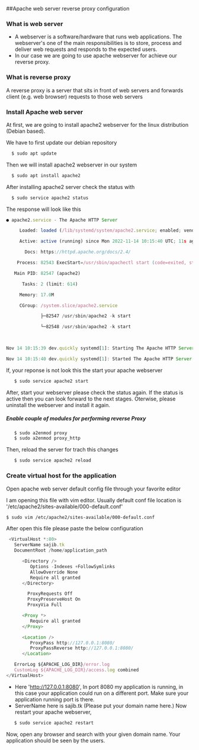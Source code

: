 ##Apache web server reverse proxy configuration

### What is web server
   - A webserver is a software/hardware that runs web applications. The webserver's one of the main responsibilities is to store, process and deliver web requests and responds to the expected users.
   - In our case we are going to use apache webserver for achieve our reverse proxy.
### What is reverse proxy
A reverse proxy is a server that sits in front of web servers and forwards client (e.g. web browser) requests to those web servers
### Install Apache web server


At first, we are going to install apache2 webserver for the linux distribution (Debian based).

We have to first update our debian repository 
```bash
  $ sudo apt update
```
Then we will install apache2 webserver in our system
```bash
  $ sudo apt install apache2
```
After installing apache2 server check the status with
```bash
  $ sudo service apache2 status
```
The response will look like this


```javascript
● apache2.service - The Apache HTTP Server 

     Loaded: loaded (/lib/systemd/system/apache2.service; enabled; vendor prese> 

     Active: active (running) since Mon 2022-11-14 10:15:40 UTC; 11s ago 

       Docs: https://httpd.apache.org/docs/2.4/ 

    Process: 82543 ExecStart=/usr/sbin/apachectl start (code=exited, status=0/S> 

   Main PID: 82547 (apache2) 

      Tasks: 2 (limit: 614) 

     Memory: 17.0M 

     CGroup: /system.slice/apache2.service 

             ├─82547 /usr/sbin/apache2 -k start 

             └─82548 /usr/sbin/apache2 -k start 

  

Nov 14 10:15:39 dev.quickly systemd[1]: Starting The Apache HTTP Server... 

Nov 14 10:15:40 dev.quickly systemd[1]: Started The Apache HTTP Server. 
```
If, your reponse is not look this the start your apache webserver

```bash
   $ sudo service apache2 start
```

After, start your webserver please check the status again. If the status is active then you can look forward to the next stages. Oterwise, please uninstall the webserver and install it again.
##### Enable couple of modules for performing reverse Proxy
```bash
   $ sudo a2enmod proxy 
   $ sudo a2enmod proxy_http 
```
Then, reload the server for trach this changes
```bash
   $ sudo service apache2 reload
```
### Create virtual host for the application

Open apache web server default config file through your favorite editor

I am opening this file with vim editor. Usually default conf file location is '/etc/apache2/sites-available/000-default.conf'
```bash
$ sudo vim /etc/apache2/sites-available/000-default.conf
```
After open this file please paste the below configuration
```javascript
 <VirtualHost *:80> 
   ServerName sajib.tk 
   DocumentRoot /home/application_path 

      <Directory /> 
         Options -Indexes +FollowSymlinks 
         AllowOverride None 
         Require all granted 
      </Directory>

        ProxyRequests Off 
        ProxyPreserveHost On 
        ProxyVia Full

      <Proxy *> 
         Require all granted 
      </Proxy>

      <Location /> 
         ProxyPass http://127.0.0.1:8080/ 
         ProxyPassReverse http://127.0.0.1:8080/ 
      </Location>

   ErrorLog ${APACHE_LOG_DIR}/error.log 
   CustomLog ${APACHE_LOG_DIR}/access.log combined 
</VirtualHost> 
``` 
   - Here 'http://127.0.0.1:8080', In port 8080 my application is running, in this case your application could run on a different port. Make sure your application running port is there.
   - ServerName here is sajib.tk (Please put your domain name here.)
Now restart your apache webserver, 
```bash
   $ sudo service apache2 restart
```
Now, open any browser and search with your given domain name. Your application should be seen by the users.


